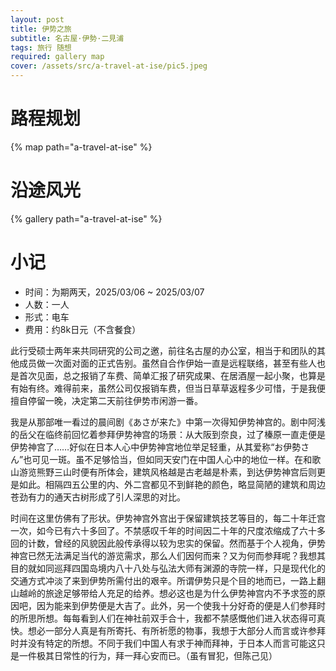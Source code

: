 ```yaml
---
layout: post
title: 伊势之旅
subtitle: 名古屋·伊勢·二見浦
tags: 旅行 随想
required: gallery map
cover: /assets/src/a-travel-at-ise/pic5.jpeg
---
```


# 路程规划

{% map path="a-travel-at-ise" %}

# 沿途风光

{% gallery path="a-travel-at-ise" %}

# 小记

- 时间：为期两天，2025/03/06 ~ 2025/03/07
- 人数：一人
- 形式：电车
- 费用：约8k日元（不含餐食）

此行受硕士两年来共同研究的公司之邀，前往名古屋的办公室，相当于和团队的其他成员做一次面对面的正式告别。虽然自合作伊始一直是远程联络，甚至有些人也是首次见面，总之报销了车费、简单汇报了研究成果、在居酒屋一起小聚，也算是有始有终。难得前来，虽然公司仅报销车费，但当日草草返程多少可惜，于是我便擅自停留一晚，决定第二天前往伊势市闲游一番。

我是从那部唯一看过的晨间剧《あさが来た》中第一次得知伊势神宫的。剧中阿浅的岳父在临终前回忆着参拜伊势神宫的场景：从大阪到奈良，过了榛原一直走便是伊势神宫了……好似在日本人心中伊势神宫地位举足轻重，从其爱称“お伊勢さん”也可见一斑。虽不足够恰当，但如同天安门在中国人心中的地位一样。在和歌山游览熊野三山时便有所体会，建筑风格越是古老越是朴素，到达伊势神宫后则更是如此。相隔四五公里的内、外二宫都见不到鲜艳的颜色，略显简陋的建筑和周边苍劲有力的通天古树形成了引人深思的对比。

时间在这里仿佛有了形状。伊势神宫外宫出于保留建筑技艺等目的，每二十年迁宫一次，如今已有六十多回了。不禁感叹千年的时间因二十年的尺度浓缩成了六十多回的计数，曾经的风貌因此般传承得以较为忠实的保留。然而基于个人视角，伊势神宫已然无法满足当代的游览需求，那么人们因何而来？又为何而参拜呢？我想其目的就如同巡拜四国岛境内八十八处与弘法大师有渊源的寺院一样，只是现代化的交通方式冲淡了来到伊势所需付出的艰辛。所谓伊势只是个目的地而已，一路上翻山越岭的旅途足够带给人充足的给养。想必这也是为什么伊势神宫内不予求签的原因吧，因为能来到伊势便是大吉了。此外，另一个使我十分好奇的便是人们参拜时的所思所想。每每看到人们在神社前双手合十，我都不禁感慨他们进入状态得可真快。想必一部分人真是有所寄托、有所祈愿的物事，我想于大部分人而言或许参拜时并没有特定的所想。不同于我们中国人有求于神而拜神，于日本人而言可能这只是一件极其日常性的行为，拜一拜心安而已。（虽有冒犯，但陈己见）
